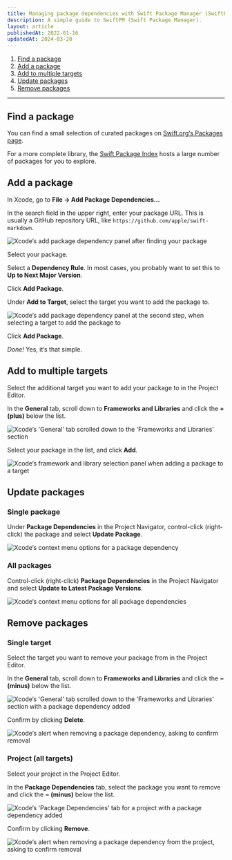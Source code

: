```yaml
---
title: Managing package dependencies with Swift Package Manager (SwiftPM) in Xcode
description: A simple guide to SwiftPM (Swift Package Manager).
layout: article
publishedAt: 2022-01-16
updatedAt: 2024-03-20
---
```


1. [Find a package](#find)
1. [Add a package](#add)
1. [Add to multiple targets](#multiple)
1. [Update packages](#update)
1. [Remove packages](#remove)

---

## <span id="find"></span>Find a package

You can find a small selection of curated packages on [Swift.org‘s Packages page](https://www.swift.org/packages/).

For a more complete library, the [Swift Package Index](https://swiftpackageindex.com) hosts a large number of packages for you to explore.

## <span id="add"></span>Add a package

In Xcode, go to **File → Add Package Dependencies...**

In the search field in the upper right, enter your package URL. This is usually a GitHub repository URL, like `https://github.com/apple/swift-markdown`.

![Xcode‘s add package dependency panel after finding your package](https://cdn.alexandersandberg.com/articles/swiftpm-add-package.png)

Select your package.

Select a **Dependency Rule**. In most cases, you probably want to set this to **Up to Next Major Version**.

Click **Add Package**.

Under **Add to Target**, select the target you want to add the package to.

![Xcode‘s add package dependency panel at the second step, when selecting a target to add the package to](https://cdn.alexandersandberg.com/articles/swiftpm-add-package-target.png)

Click **Add Package**.

_Done!_ Yes, it‘s that simple.

## <span id="multiple"></span>Add to multiple targets

Select the additional target you want to add your package to in the Project Editor.

In the **General** tab, scroll down to **Frameworks and Libraries** and click the **+ (plus)** below the list.

![Xcode‘s 'General' tab scrolled down to the 'Frameworks and Libraries' section](https://cdn.alexandersandberg.com/articles/swiftpm-add-multiple.png)

Select your package in the list, and click **Add**.

![Xcode‘s framework and library selection panel when adding a package to a target](https://cdn.alexandersandberg.com/articles/swiftpm-add-multiple-selection.png)

## <span id="update"></span>Update packages

### Single package

Under **Package Dependencies** in the Project Navigator, control-click (right-click) the package and select **Update Package**.

![Xcode‘s context menu options for a package dependency](https://cdn.alexandersandberg.com/articles/swiftpm-update-single.png)

### All packages

Control-click (right-click) **Package Dependencies** in the Project Navigator and select **Update to Latest Package Versions**.

![Xcode‘s context menu options for all package dependencies](https://cdn.alexandersandberg.com/articles/swiftpm-update-all.png)

## <span id="remove"></span>Remove packages

### Single target

Select the target you want to remove your package from in the Project Editor.

In the **General** tab, scroll down to **Frameworks and Libraries** and click the **− (minus)** below the list.

![Xcode‘s 'General' tab scrolled down to the 'Frameworks and Libraries' section with a package dependency added](https://cdn.alexandersandberg.com/articles/swiftpm-remove-single.png)

Confirm by clicking **Delete**.

![Xcode‘s alert when removing a package dependency, asking to confirm removal](https://cdn.alexandersandberg.com/articles/swiftpm-remove-single-confirm.png)

### Project (all targets)

Select your project in the Project Editor.

In the **Package Dependencies** tab, select the package you want to remove and click the **− (minus)** below the list.

![Xcode‘s 'Package Dependencies' tab for a project with a package dependency added](https://cdn.alexandersandberg.com/articles/swiftpm-remove-all.png)

Confirm by clicking **Remove**.

![Xcode‘s alert when removing a package dependency from the project, asking to confirm removal](https://cdn.alexandersandberg.com/articles/swiftpm-remove-all-confirm.png)
